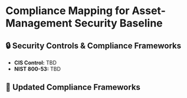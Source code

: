 # Compliance Mapping for Asset-Management Security Baseline
## 🔒 Security Controls & Compliance Frameworks
- **CIS Control:** TBD
- **NIST 800-53:** TBD

## 📜 Updated Compliance Frameworks
